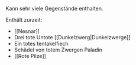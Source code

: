 Kann sehr viele Gegenstände enthalten.

Enthält zurzeit:

- [[Nesnar]]
- Drei tote Untote [[Dunkelzwerg|Dunkelzwerge]]
- Ein totes tentakelfiech
- Schädel von totem Zwergen Paladin
- [[Rote Pilze]]